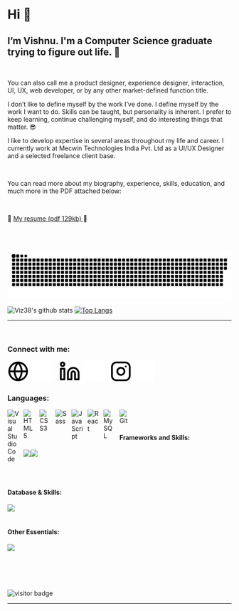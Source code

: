 # Hi 👋

## I’m Vishnu. I'm a Computer Science graduate trying to figure out life. 🤪

<br>

You can also call me a product designer, experience designer, interaction, UI, UX, web developer, or by any other market-defined function title.

I don’t like to define myself by the work I’ve done. I define myself by the work I want to do. Skills can be taught, but personality is inherent. I prefer to keep learning, continue challenging myself, and do interesting things that matter. 😎

I like to develop expertise in several areas throughout my life and career. I currently work at Mecwin Technologies India Pvt. Ltd as a UI/UX Designer and a selected freelance client base.

<br>

You can read more about my biography, experience, skills, education, and much more in the PDF attached below:

<br>

📜 <a href="https://github.com/Viz38/Viz38.github.io/raw/main/files/My_CV.pdf">My resume (pdf 129kb) </a> 📜


<br><br>

<a href=#><img src="contributions.svg"></a>

<div float="right"> 
 
 


![Viz38's github stats](https://github-readme-stats.vercel.app/api?username=Viz38&show_icons=true&theme=gruvbox) 
[![Top Langs](https://github-readme-stats.vercel.app/api/top-langs/?username=Viz38&layout=compact&theme=gruvbox)](https://github.com/anuraghazra/github-readme-stats)

 </div>
 
---

<br>

### Connect with me:

[![website](./img/globe-light.svg)](https://wish-new.me/#gh-light-mode-only)
[![website](./img/globe-dark.svg)](https://wish-new.me/#gh-dark-mode-only)
&nbsp;&nbsp;
[![website](./img/linkedin-light.svg)](https://www.linkedin.com/in/wishnew8/#gh-light-mode-only)
[![website](./img/linkedin-dark.svg)](https://www.linkedin.com/in/wishnew8/#gh-dark-mode-only)
&nbsp;&nbsp;
[![website](./img/instagram-light.svg)](https://instagram.com/wish_new8r#gh-light-mode-only)
[![website](./img/instagram-dark.svg)](https://instagram.com/wish_new8#gh-dark-mode-only)

### Languages:

<img align="left" alt="Visual Studio Code" width="26px" src="https://cdn.jsdelivr.net/gh/devicons/devicon/icons/vscode/vscode-original.svg" style="padding-right:10px;" />
<img align="left" alt="HTML5" width="26px" src="https://cdn.jsdelivr.net/gh/devicons/devicon/icons/html5/html5-original.svg" style="padding-right:10px;" />
<img align="left" alt="CSS3" width="26px" src="https://cdn.jsdelivr.net/gh/devicons/devicon/icons/css3/css3-original.svg" style="padding-right:10px;" />
<img align="left" alt="Sass" width="26px" src="https://cdn.jsdelivr.net/gh/devicons/devicon/icons/sass/sass-original.svg" style="padding-right:10px;" />
<img align="left" alt="JavaScript" width="26px" src="https://cdn.jsdelivr.net/gh/devicons/devicon/icons/javascript/javascript-original.svg" style="padding-right:10px;" />
<img align="left" alt="React" width="26px" src="https://cdn.jsdelivr.net/gh/devicons/devicon/icons/react/react-original.svg" style="padding-right:10px;" />
<img align="left" alt="MySQL" width="26px" src="https://cdn.jsdelivr.net/gh/devicons/devicon/icons/mysql/mysql-original.svg" style="padding-right:10px;" />
<img align="left" alt="Git" width="26px" src="https://cdn.jsdelivr.net/gh/devicons/devicon/icons/git/git-original.svg" style="padding-right:10px;" />

<br><br>
#### Frameworks and Skills:

<img align="left" src="https://skillicons.dev/icons?i=bootstrap,tailwind,react,redux,nextjs,vue,nuxtjs,angular" />
<img align="left" src="https://skillicons.dev/icons?i=nodejs,express,nestjs,laravel,spring,django,flask,pytorch,tensorflow,dotnet,figma,flutter,webflow,wordpress" />

<br><br><br><br>
#### Database & Skills:
     
<img align="left" src="https://skillicons.dev/icons?i=mysql,postgres,sqlite,mongodb,graphql,firebase,redis,postman" />

<br><br>
#### Other Essentials:

<img align="left" src="https://skillicons.dev/icons?i=git,gitlab,github,bash,docker,kubernetes,nginx,heroku,netlify,vercel,cloudflare,aws,gcp,azure,ai,bots" />

<br><br><br><br><br><br>
![visitor badge](https://komarev.com/ghpvc/?username=Viz38&color=lightgrey)

---

